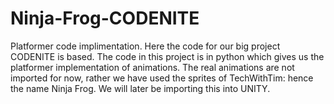 # Ninja-Frog-CODENITE
Platformer code implimentation.
Here the code for our big project CODENITE is based. The code in this project is in python which gives us the platformer implementation of animations. The real animations are not imported for now, rather we have used the sprites of TechWithTim: hence the name Ninja Frog.
We will later be importing this into UNITY.
